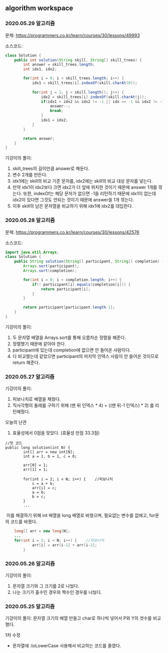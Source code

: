 ## algorithm workspace



### 2020.05.29 알고리즘

문제: https://programmers.co.kr/learn/courses/30/lessons/49993

소스코드:

```java
class Solution {
	public int solution(String skill, String[] skill_trees) {
        int answer = skill_trees.length;
        int idx1, idx2;

		for(int i = 0; i < skill_trees.length; i++) {
			idx1 = skill_trees[i].indexOf(skill.charAt(0));
            
            for(int j = 1; j < skill.length(); j++) {
                idx2 = skill_trees[i].indexOf(skill.charAt(j));
                if(idx1 > idx2 && idx2 != -1 || idx == -1 && idx2 != -1) {
                    answer--;
                    break;
                }
                idx1 = idx2;
            }
		}

		return answer;
	}
}
```

기강이의 풀이:

1. skill_trees의 길이만큼 answer로 해둔다.
2. 변수 2개를 만든다.
3. idx1에는 skill의 비교 기준 문자를, idx2에는 skill의 비교 대상 문자를 넣는다.
4. 만약 idx1이 idx2보다 크면 idx2가 더 앞에 위치한 것이기 때문에 answer 1개를 깎는다. 또한, indexOf는 해당 문자가 없으면 -1을 리턴하기 때문에 idx1이 없는데 idx2이 있다면 그것도 안되는 것이기 때문에 answer을 1개 깎는다.
5. 이후 skill의 남은 문자열을 비교하기 위해 idx1에 idx2를 대입한다.



### 2020.05.28 알고리즘

문제: https://programmers.co.kr/learn/courses/30/lessons/42576

소스코드:

```java
import java.util.Arrays;
class Solution {
	public String solution(String[] participant, String[] completion) {
		Arrays.sort(participant);
		Arrays.sort(completion);

		for(int i = 0; i < completion.length; i++) {
			if(! participant[i].equals(completion[i])) {
				return participant[i];
			}
		}

		return participant[participant.length-1];
	}
}
```

기강이의 풀이:

1. 두 문자열 배열을 Arrays.sort를 통해 오름차순 정렬을 해준다.
2. 정렬했기 때문에 같아야 한다.
3. participant에 있는데 completion에 없으면 안 들어온 사람이다.
4. 다 비교했는데 같았으면 participant의 마지막 인덱스 사람이 안 들어온 것이므로 return 해준다.





### 2020.05.27 알고리즘

기강이의 풀이:

1. 피보나치로 배열을 채웠다.
2. 직사각형의 둘레를 구하기 위해 (맨 뒤 인덱스 * 4) + ((맨 뒤-1 인덱스) * 2) 를 리턴해줬다.

오늘의 난관

1. 효율성에서 0점을 맞았다. (효율성 만점 33.3점)

```
//첫 코드
public long solution(int N) {
        int[] arr = new int[N];
        int a = 1, b = 1, c = 0;

        arr[0] = 1;
        arr[1] = 1;

        for(int i = 2; i < N; i++) {	//피보나치
	        c = a + b;
	        arr[i] = c;
	        a = b;
	        b = c;
        }
		...
```

​	이를 해결하기 위해 int 배열을 long 배열로 바꿨으며, 필요없는 변수를 없애고, for문의 코드를 바꿨다.

```java
	long[] arr = new long[N];
	...
	for(int i = 2; i < N; i++) {	//피보나치
	        arr[i] = arr[i-1] + arr[i-2];
        }
```





### 2020.05.26 알고리즘

기강이의 풀이:

1. 문자열 크기와 그 크기를 2로 나눴다.
2. 나눈 크기가 홀수인 경우와 짝수인 경우를 나눴다.





### 2020.05.25 알고리즘

기강이의 풀이: 문자열 크기의 배열 만들고 char로 하나씩 넣어서 P와 Y의 갯수를 비교했다.

1차 수정
- 문자열에 .toLowerCase 사용해서 비교하는 코드를 줄였다.
